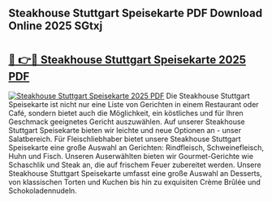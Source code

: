 ## Steakhouse Stuttgart Speisekarte PDF Download Online 2025 SGtxj

# <h2><a href="http://gc9ohr.nevu.top/?p=Steakhouse+Stuttgart+Speisekarte">🔗 👉🔴 Steakhouse Stuttgart Speisekarte 2025 PDF</a></h2>

[![Steakhouse Stuttgart Speisekarte 2025 PDF](https://i.imgur.com/dBaPXMq.png)](http://gc9ohr.nevu.top/?p=Steakhouse+Stuttgart+Speisekarte)
Die Steakhouse Stuttgart Speisekarte ist nicht nur eine Liste von Gerichten in einem Restaurant oder Café, sondern bietet auch die Möglichkeit, ein köstliches und für Ihren Geschmack geeignetes Gericht auszuwählen. Auf unserer Steakhouse Stuttgart Speisekarte bieten wir leichte und neue Optionen an - unser Salatbereich. Für Fleischliebhaber bietet unsere Steakhouse Stuttgart Speisekarte eine große Auswahl an Gerichten: Rindfleisch, Schweinefleisch, Huhn und Fisch. Unseren Auserwählten bieten wir Gourmet-Gerichte wie Schaschlik und Steak an, die auf frischem Feuer zubereitet werden. Unsere Steakhouse Stuttgart Speisekarte umfasst eine große Auswahl an Desserts, von klassischen Torten und Kuchen bis hin zu exquisiten Crème Brûlée und Schokoladennudeln.
